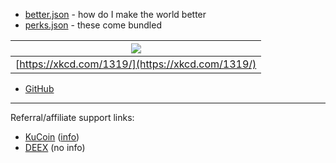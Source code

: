 * [better.json](better.json) - how do I make the world better
* [perks.json](perks.json) - these come bundled

|![](https://imgs.xkcd.com/comics/automation.png)|
|:--:|
|[https://xkcd.com/1319/](https://xkcd.com/1319/)|

* [GitHub](https://github.com/abitrolly)
---
Referral/affiliate support links:

* [KuCoin](https://www.kucoin.com/#/?r=NfPxNQ) ([info](https://www.youtube.com/watch?v=WXNrTcv9-cg))
* [DEEX](https://presale.deex.exchange/?ref=114477) (no info)
